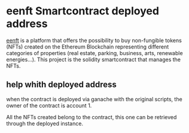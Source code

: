 # eenft Smartcontract deployed address

[eenft](https://www.eenft.io) is a platform that offers the possibility to buy non-fungible tokens (NFTs) created on the Ethereum Blockchain representing different categories of properties (real estate, parking, business, arts, renewable energies...).
This project is the solidity smartcontract that manages the NFTs.

## help whith deployed address

when the contract is deployed via ganache with the original scripts, the owner of the contract is account 1.

All the NFTs created belong to the contract, this one can be retrieved through the deployed instance.